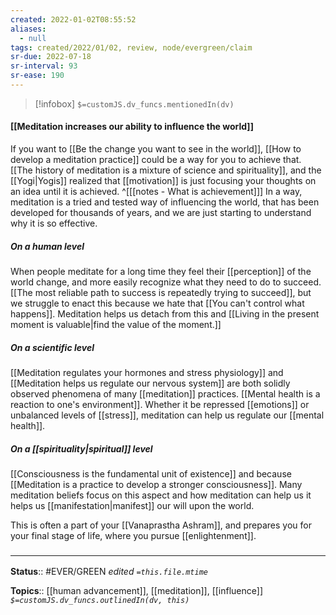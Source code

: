 ```yaml
---
created: 2022-01-02T08:55:52 
aliases:
  - null
tags: created/2022/01/02, review, node/evergreen/claim
sr-due: 2022-07-18
sr-interval: 93
sr-ease: 190
---
```

> [!infobox]
`$=customJS.dv_funcs.mentionedIn(dv)`

#### [[Meditation increases our ability to influence the world]] 

If you want to [[Be the change you want to see in the world]], 
[[How to develop a meditation practice]] could be a way for you to achieve that. 
[[The history of meditation is a mixture of science and spirituality]], and 
the [[Yogi|Yogis]] realized that [[motivation]] is just focusing your thoughts on an idea until it is achieved.
^[[[notes - What is achievement]]]
In a way, meditation is a tried and tested way of influencing the world, that has been developed for thousands of years, and we are just starting to understand why it is so effective.

##### On a human level

When people meditate for a long time they feel their [[perception]] of the world change,
and more easily recognize what they need to do to succeed.
[[The most reliable path to success is repeatedly trying to succeed]], but we struggle to enact this because we hate that [[You can't control what happens]].
Meditation helps us detach from this and [[Living in the present moment is valuable|find the value of the moment.]]

##### On a scientific level

[[Meditation regulates your hormones and stress physiology]] and [[Meditation helps us regulate our nervous system]] are both solidly observed phenomena of many [[meditation]] practices.
[[Mental health is a reaction to one's environment]].
Whether it be repressed [[emotions]] or unbalanced levels of [[stress]], meditation can help us regulate our [[mental health]].

##### On a [[spirituality|spiritual]] level

[[Consciousness is the fundamental unit of existence]] and because [[Meditation is a practice to develop a stronger consciousness]].
Many meditation beliefs focus on this aspect and how meditation can help us it helps us [[manifestation|manifest]] our will upon the world.

This is often a part of your [[Vanaprastha Ashram]],
and prepares you for your final stage of life,
where you pursue [[enlightenment]].

### <hr class="footnote"/>

**Status**:: #EVER/GREEN 
*edited `=this.file.mtime`*

**Topics**:: [[human advancement]], [[meditation]], [[influence]]
*`$=customJS.dv_funcs.outlinedIn(dv, this)`*
